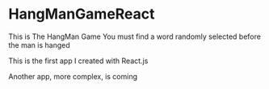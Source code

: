 # HangManGameReact

This is The HangMan Game
You must find a word randomly selected before the man is hanged

This is the first app I created with React.js

Another app, more complex, is coming